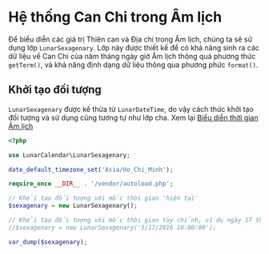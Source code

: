 # Hệ thống Can Chi trong Âm lịch
Để biểu diễn các giá trị Thiên can và Địa chi trong Âm lịch, chúng ta sẽ sử dụng lớp `LunarSexagenary`. Lớp này được thiết kế để có khả năng sinh ra các dữ liệu về Can Chi của năm tháng ngày giờ Âm lịch thông quá phương thức `getTerm()`, và khả năng định dạng dữ liệu thông qua phương phức `format()`.

## Khởi tạo đối tượng
`LunarSexagenary` được kế thừa từ `LunarDateTime`, do vậy cách thức khởi tạo đối tượng và sử dụng cũng tương tự như lớp cha. Xem lại [Biểu diễn thời gian Âm lịch](/docs/Vietnamese/02-ngay-thang-nam-am-lich.md)

```php
<?php

use LunarCalendar\LunarSexagenary;

date_default_timezone_set('Asia/Ho_Chi_Minh');

require_once __DIR__ . '/vendor/autoload.php';

// Khởi tạo đối tượng với mốc thời gian 'hiện tại'
$sexagenary = new LunarSexagenary();

// Khởi tạo đối tượng với mốc thời gian tùy chỉnh, ví dụ ngày 17 tháng 3 năm 2016, lúc 10 giờ sáng (dương lịch)
//$sexagenary = new LunarSexagenary('3/17/2016 10:00:00');

var_dump($sexagenary);
```



